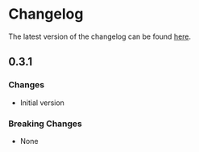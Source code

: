# Changelog

The latest version of the changelog can be found [here](https://github.com/Azure/bicep-registry-modules/blob/main/avm/res/network/service-endpoint-policy/CHANGELOG.md).

## 0.3.1

### Changes

- Initial version

### Breaking Changes

- None
